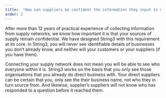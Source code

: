 ```yaml
---
title:  "How can suppliers be confident the information they input is not shared with anyone?"
order: 2
---
```

After more than 12 years of practical experience of collecting information from supply networks, we know how important it is that your sources of supply remain confidential. We have designed String3 with this requirement at its core. In String3, you will never see identifiable details of businesses you don’t already know, and neither will your customers or your suppliers (if you have them).

Connecting your supply network does not mean you will be able to see who everyone within it is. String3 works on the basis that you only see those organisations that you already do direct business with. Your direct suppliers can be certain that you, only see the their business name, not who they in turn source from. And likewise, supplier’s suppliers will not know who has responded to a question before it reached them. 
